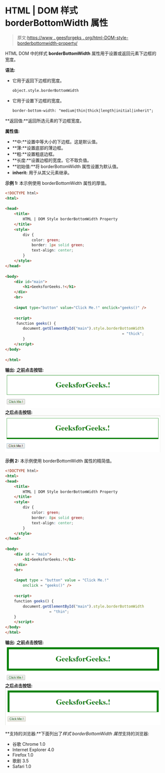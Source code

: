 # HTML | DOM 样式 borderBottomWidth 属性

> 原文:[https://www . geesforgeks . org/html-DOM-style-borderbottomwidth-property/](https://www.geeksforgeeks.org/html-dom-style-borderbottomwidth-property/)

HTML DOM 中的样式 **borderBottomWidth** 属性用于设置或返回元素下边框的宽度。

**语法:**

*   它用于返回下边框的宽度。

    ```html
    object.style.borderBottomWidth
    ```

*   它用于设置下边框的宽度。

    ```html
    border-bottom-width: "medium|thin|thick|length|initial|inherit";
    ```

**返回值:**返回所选元素的下边框宽度。

**属性值:**

*   **中:**设置中等大小的下边框。这是默认值。
*   **薄:**设置底部的薄边框。
*   **粗:**设置粗底边框。
*   **长度:**设置边框的宽度。它不取负值。
*   **初始值:**将 borderBottomWidth 属性设置为默认值。
*   **inherit:** 用于从其父元素继承。

**示例 1:** 本示例使用 borderBottomWidth 属性的厚值。

```html
<!DOCTYPE html>
<html>

<head>
    <title>
        HTML | DOM Style borderBottomWidth Property
    </title>
    <style>
        div {
            color: green;
            border: 1px solid green;
            text-align: center;
        }
    </style>
</head>

<body>
    <div id="main">
        <h1>GeeksforGeeks.!</h1>
    </div>
    <br>

    <input type="button" value="Click Me.!" onclick="geeks()" />

    <script>
     function geeks() {
        document.getElementById("main").style.borderBottomWidth 
                                                     = "thick";
        }
    </script>
</body>

</html>
```

**输出:**
**之前点击按钮:**
![](img/194f2e1f2eeccf717a564a9127157bc4.png)
**之后点击按钮:**
![](img/795c722751a45576abdca38f9ff769f7.png)

**示例 2:** 本示例使用 borderBottomWidth 属性的精简值。

```html
<!DOCTYPE html>
<html>
<head>
    <title>
        HTML | DOM Style borderBottomWidth Property
    </title>
    <style>
        div {
            color: green;
            border: 8px solid green;
            text-align: center;
        }
    </style>
</head>

<body>
    <div id = "main">
        <h1>GeeksforGeeks.!</h1>
    </div>
    <br>

    <input type = "button" value = "Click Me.!" 
        onclick = "geeks()" />

    <script>
    function geeks() {
        document.getElementById("main").style.borderBottomWidth
                    = "thin";
    }
    </script>
</body>
</html>                    
```

**输出:**
**之前点击按钮:**
![](img/9caa991b728fcf63e5e5727acf0e9816.png)
**之后点击按钮:**
![](img/6b86f347a915a8806eec2980328dbcd4.png)

**支持的浏览器:**下面列出了*样式 borderBottomWidth 属性*支持的浏览器:

*   谷歌 Chrome 1.0
*   Internet Explorer 4.0
*   Firefox 1.0
*   歌剧 3.5
*   Safari 1.0